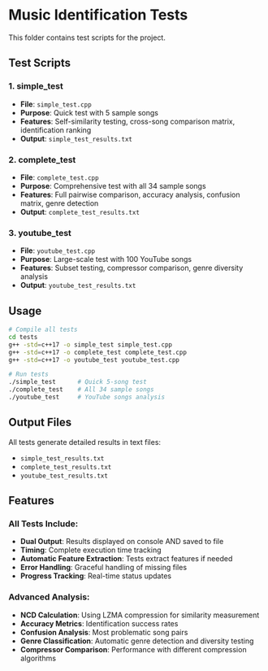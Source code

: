 # Music Identification Tests

This folder contains test scripts for the project.

## Test Scripts

### 1. simple_test
- **File**: `simple_test.cpp`
- **Purpose**: Quick test with 5 sample songs
- **Features**: Self-similarity testing, cross-song comparison matrix, identification ranking
- **Output**: `simple_test_results.txt`

### 2. complete_test
- **File**: `complete_test.cpp`
- **Purpose**: Comprehensive test with all 34 sample songs
- **Features**: Full pairwise comparison, accuracy analysis, confusion matrix, genre detection
- **Output**: `complete_test_results.txt`

### 3. youtube_test
- **File**: `youtube_test.cpp`
- **Purpose**: Large-scale test with 100 YouTube songs
- **Features**: Subset testing, compressor comparison, genre diversity analysis
- **Output**: `youtube_test_results.txt`

## Usage

```bash
# Compile all tests
cd tests
g++ -std=c++17 -o simple_test simple_test.cpp
g++ -std=c++17 -o complete_test complete_test.cpp
g++ -std=c++17 -o youtube_test youtube_test.cpp

# Run tests
./simple_test      # Quick 5-song test
./complete_test    # All 34 sample songs
./youtube_test     # YouTube songs analysis
```

## Output Files

All tests generate detailed results in text files:
- `simple_test_results.txt`
- `complete_test_results.txt`
- `youtube_test_results.txt`

## Features

### All Tests Include:
- **Dual Output**: Results displayed on console AND saved to file
- **Timing**: Complete execution time tracking
- **Automatic Feature Extraction**: Tests extract features if needed
- **Error Handling**: Graceful handling of missing files
- **Progress Tracking**: Real-time status updates

### Advanced Analysis:
- **NCD Calculation**: Using LZMA compression for similarity measurement
- **Accuracy Metrics**: Identification success rates
- **Confusion Analysis**: Most problematic song pairs
- **Genre Classification**: Automatic genre detection and diversity testing
- **Compressor Comparison**: Performance with different compression algorithms
